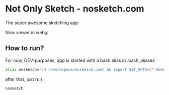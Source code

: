 # Not Only Sketch - nosketch.com

The super awesome sketching app

Now viewer in webgl

## How to run?

For now, DEV-purposes, app is started with a bash alias in .bash_aliases

```bash
alias nosketch="cd ~/workspace/nosketch.com/ && export SBT_OPTS=\"-Xdebug -Xrunjdwp:transport=dt_socket,server=y    ,suspend=n,address=5555\" && sbt -Dsbt.global.base=project/.sbtboot -Dsbt.boot.directory=project/.boot -Dsbt.ivy    .home=project/.ivy \"~run 5000\""
```

after that, just run
```bash
nosketch
```